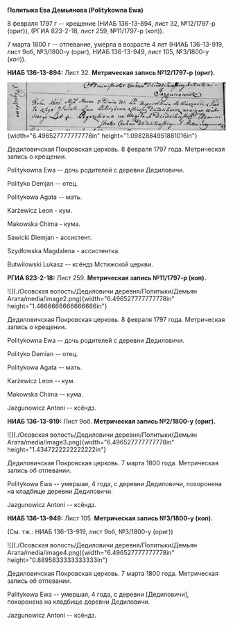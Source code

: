 **Политыка Ева Демьянова (Politykowna Ewa)**

8 февраля 1797 г -- крещение (НИАБ 136-13-894, лист 32, №12/1797-р
(ориг)), (РГИА 823-2-18, лист 259, №11/1797-р (коп)).

7 марта 1800 г -- отпевание, умерла в возрасте 4 лет (НИАБ 136-13-919,
лист 9об, №3/1800-у (ориг), НИАБ 136-13-949, лист 105, №3/1800-у (коп)).

**НИАБ 136-13-894:** Лист 32. **Метрическая запись №12/1797-р (ориг).**

![](./media/fefad45e6161097497d2e49d23907d8970421083.png){width="6.496527777777778in"
height="1.0982884951881016in"}

Дедиловичская Покровская церковь. 8 февраля 1797 года. Метрическая
запись о крещении.

Politykowna Ewa -- дочь родителей с деревни Дедиловичи.

Polityko Demjan -- отец.

Politykowa Agata -- мать.

Karżewicz Leon - кум.

Makowska Chima - кума.

Sawicki Diemjan - ассистент.

Szydłowska Magdalena - ассистентка.

Butwilowski Lukasz -- ксёндз Мстижской церкви.

**РГИА 823-2-18:** Лист 259. **Метрическая запись №11/1797-р (коп).**

![](./Осовская волость/Дедиловичи деревня/Политыки/Демьян Агата/media/image2.png){width="6.496527777777778in"
height="1.4666666666666666in"}

Дедиловичская Покровская церковь. 8 февраля 1797 года. Метрическая
запись о крещении.

Politykowna Ewa -- дочь родителей с деревни Дедиловичи.

Polityko Demian -- отец.

Politykowa Agata -- мать.

Karżewicz Leon -- кум.

Makowska Chima -- кума.

Jazgunowicz Antoni -- ксёндз.

**НИАБ 136-13-919:** Лист 9об. **Метрическая запись №2/1800-у (ориг).**

![](./Осовская волость/Дедиловичи деревня/Политыки/Демьян Агата/media/image3.png){width="6.496527777777778in"
height="1.4347222222222222in"}

Дедиловичская Покровская церковь. 7 марта 1800 года. Метрическая запись
об отпевании.

Politykowa Ewa -- умершая, 4 года, с деревни Дедиловичи, похоронена на
кладбище деревни Дедиловичи.

Jazgunowicz Antoni -- ксёндз.

**НИАБ 136-13-949:** Лист 105. **Метрическая запись №3/1800-у (коп).**

(См. тж.: НИАБ 136-13-919, лист 9об, №3/1800-у (ориг))

![](./Осовская волость/Дедиловичи деревня/Политыки/Демьян Агата/media/image4.png){width="6.496527777777778in"
height="0.8895833333333333in"}

Дедиловичская Покровская церковь. 7 марта 1800 года. Метрическая запись
об отпевании.

Palitykowa Ewa -- умершая, 4 года, с деревни \[Дедиловичи\], похоронена
на кладбище деревни Дедиловичи.

Jazgunowicz Antoni -- ксёндз.
